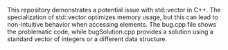 This repository demonstrates a potential issue with std::vector<bool> in C++.  The specialization of std::vector<bool> optimizes memory usage, but this can lead to non-intuitive behavior when accessing elements.  The bug.cpp file shows the problematic code, while bugSolution.cpp provides a solution using a standard vector of integers or a different data structure.